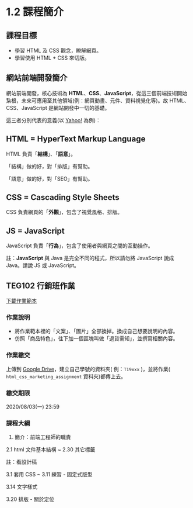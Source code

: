 # 1.2 課程簡介

## 課程目標

* 學習 HTML 及 CSS 觀念，瞭解網頁。
* 學習使用 HTML + CSS 來切版。

## 網站前端開發簡介

網站前端開發，核心技術為 **HTML**、**CSS**、**JavaScript**，從這三個前端技術開始紮根，未來可應用至其他領域\(例：網頁動畫、元件、資料視覺化等\)。故 HTML、CSS、JavaScript 是網站開發中一切的基礎。

這三者分別代表的意義\(以 [Yahoo!](https://tw.yahoo.com/) 為例\)：

## HTML = HyperText Markup Language

HTML 負責「**結構**」、「**語意**」。

「結構」做的好，對「排版」有幫助。

「語意」做的好，對「SEO」有幫助。

## CSS = Cascading Style Sheets

CSS 負責網頁的「**外觀**」，包含了視覺風格、排版。

## JS = JavaScript

JavaScript 負責「**行為**」，包含了使用者與網頁之間的互動操作。

註：**JavaScript** 與 Java 是完全不同的程式，所以請勿將 JavaScript 說成 Java。請說 JS 或 JavaScript。



## TEG102 行銷班作業

[下載作業範本](https://alldata.sgp1.digitaloceanspaces.com/sample/html_css_marketing_assignment.zip)

### 作業說明

* 將作業範本裡的「文案」、「圖片」全部換掉。換成自己想要說明的內容。
* 仿照「商品特色」，往下加一個區塊叫做「退貨需知」，並撰寫相關內容。

### 作業繳交

上傳到 [Google Drive](https://drive.google.com/drive/folders/1yKlr41LztH1jLm1FGBtJ8PvuDhGDdMGx)，建立自己學號的資料夾\( 例：`T19xxx` \)，並將作業\( `html_css_marketing_assignment` 資料夾\)都傳上去。

### 繳交期限

2020/08/03\(一\) 23:59



### 課程大綱 

1. 簡介：前端工程師的職責

2.1 html 文件基本結構 ~ 2.30 其它標籤

註：看設計稿

3.1 套用 CSS ~ 3.11 練習 - 固定式版型

3.14 文字樣式

3.20 排版 - 關於定位



